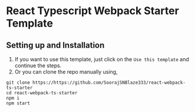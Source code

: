# React Typescript Webpack Starter Template

## Setting up and Installation
1. If you want to use this template, just click on the `Use this template` and continue the steps.
2. Or you can clone the repo manually using,
```
git clone https://https://github.com/SoorajSNBlaze333/react-webpack-ts-starter
cd react-webpack-ts-starter
npm i
npm start
```